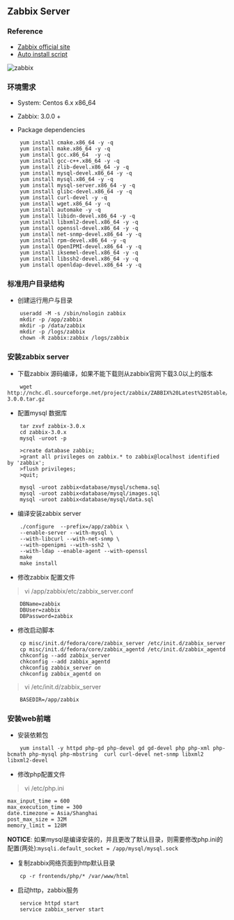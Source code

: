 ## Zabbix Server

### Reference 
* [Zabbix official site](https://www.zabbix.com/documentation/3.0/manual)
* [Auto install script](zabbix_server.sh)

![zabbix](../images/zabbix-flow.jpg)
### 环境需求

* System: Centos 6.x x86_64
* Zabbix: 3.0.0 + 

* Package dependencies 

```shell
	yum install cmake.x86_64 -y -q							
	yum install make.x86_64 -y -q
	yum install gcc.x86_64  -y -q 
	yum install gcc-c++.x86_64 -y -q
	yum install zlib-devel.x86_64 -y -q 
	yum install mysql-devel.x86_64 -y -q
	yum install mysql.x86_64 -y -q
	yum install mysql-server.x86_64 -y -q
	yum install glibc-devel.x86_64 -y -q 
	yum install curl-devel -y -q
	yum install wget.x86_64 -y -q
	yum install automake -y -q
	yum install libidn-devel.x86_64 -y -q
	yum install libxml2-devel.x86_64 -y -q
	yum install openssl-devel.x86_64 -y -q
	yum install net-snmp-devel.x86_64 -y -q
	yum install rpm-devel.x86_64 -y -q
	yum install OpenIPMI-devel.x86_64 -y -q
	yum install iksemel-devel.x86_64 -y -q
	yum install libssh2-devel.x86_64 -y -q
	yum install openldap-devel.x86_64 -y -q
```

### 标准用户目录结构

* 创建运行用户与目录
```
	useradd -M -s /sbin/nologin zabbix
	mkdir -p /app/zabbix
	mkdir -p /data/zabbix
	mkdir -p /logs/zabbix
	chown -R zabbix:zabbix /logs/zabbix
```

### 安装zabbix server

* 下载zabbix 源码编译，如果不能下载则从zabbix官网下载3.0以上的版本

```shell
	wget http://nchc.dl.sourceforge.net/project/zabbix/ZABBIX%20Latest%20Stable/2.3.0/zabbix-3.0.0.tar.gz
```

* 配置mysql 数据库

```shell
	tar zxvf zabbix-3.0.x
	cd zabbix-3.0.x
	mysql -uroot -p

	>create database zabbix;
	>grant all privileges on zabbix.* to zabbix@localhost identified by 'zabbix';
	>flush privileges;
	>quit;

	mysql -uroot zabbix<database/mysql/schema.sql
	mysql -uroot zabbix<database/mysql/images.sql
	mysql -uroot zabbix<database/mysql/data.sql
```

* 编译安装zabbix server

```
	./configure  --prefix=/app/zabbix \
	--enable-server --with-mysql \
	--with-libcurl --with-net-snmp \
	--with-openipmi --with-ssh2 \
	--with-ldap --enable-agent --with-openssl
	make 
	make install 
```

* 修改zabbix 配置文件
> vi /app/zabbix/etc/zabbix_server.conf
```shell
	DBName=zabbix
	DBUser=zabbix
	DBPassword=zabbix
```

* 修改启动脚本

```shell
	cp misc/init.d/fedora/core/zabbix_server /etc/init.d/zabbix_server
	cp misc/init.d/fedora/core/zabbix_agentd /etc/init.d/zabbix_agentd
	chkconfig --add zabbix_server 
	chkconfig --add zabbix_agentd 
	chkconfig zabbix_server on 
	chkconfig zabbix_agentd on 
```
> vi /etc/init.d/zabbix_server
```shell
	BASEDIR=/app/zabbix
```

### 安装web前端

* 安装依赖包

```shell 
	yum install -y httpd php-gd php-devel gd gd-devel php php-xml php-bcmath php-mysql php-mbstring  curl curl-devel net-snmp libxml2 libxml2-devel
```

* 修改php配置文件

> vi /etc/php.ini
```shell
max_input_time = 600
max_execution_time = 300
date.timezone = Asia/Shanghai
post_max_size = 32M
memory_limit = 128M
```

**NOTICE**: 如果mysql是编译安装的，并且更改了默认目录，则需要修改php.ini的配置(两处):`mysqli.default_socket = /app/mysql/mysql.sock`

* 复制zabbix网络页面到http默认目录

```shell
	cp -r frontends/php/* /var/www/html
```

* 启动http，zabbix服务

```shell
	service httpd start
	service zabbix_server start
```